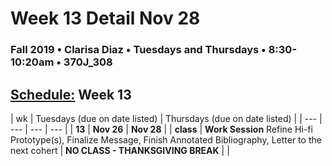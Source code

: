 # Week 13 Detail Nov 28

### Fall 2019 • Clarisa Diaz • Tuesdays and Thursdays • 8:30-10:20am • 370J_308

## [Schedule:](./) Week 13

| wk | Tuesdays \(due on date listed\) | Thursdays \(due on date listed\) |
| --- | --- | --- | --- |
| **13** | **Nov 26** | **Nov 28** |
| **class** | **Work Session** Refine Hi-fi Prototype(s), Finalize Message, Finish Annotated Bibliography, Letter to the next cohert | **NO CLASS - THANKSGIVING BREAK** |
| 
